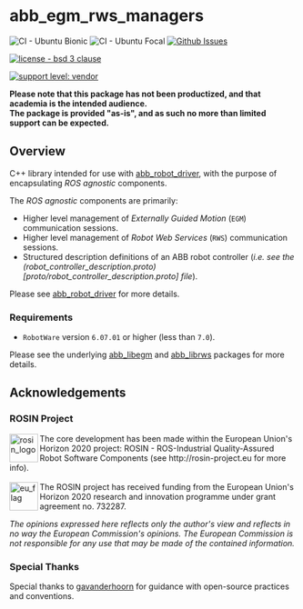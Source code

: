 # abb_egm_rws_managers

![CI - Ubuntu Bionic](https://github.com/ros-industrial/abb_egm_rws_managers/workflows/CI%20-%20Ubuntu%20Bionic/badge.svg)
![CI - Ubuntu Focal](https://github.com/ros-industrial/abb_egm_rws_managers/workflows/CI%20-%20Ubuntu%20Focal/badge.svg)
[![Github Issues](https://img.shields.io/github/issues/ros-industrial/abb_egm_rws_managers.svg)](http://github.com/ros-industrial/abb_egm_rws_managers/issues)

[![license - bsd 3 clause](https://img.shields.io/:license-BSD%203--Clause-blue.svg)](https://opensource.org/licenses/BSD-3-Clause)

[![support level: vendor](https://img.shields.io/badge/support%20level-vendor-brightgreen.svg)](http://rosindustrial.org/news/2016/10/7/better-supporting-a-growing-ros-industrial-software-platform)

**Please note that this package has not been productized, and that academia is the intended audience.**\
**The package is provided "as-is", and as such no more than limited support can be expected.**

## Overview

C++ library intended for use with [abb_robot_driver](https://github.com/ros-industrial/abb_robot_driver), with the purpose of encapsulating *ROS agnostic* components.

The *ROS agnostic* components are primarily:

- Higher level management of *Externally Guided Motion* (`EGM`) communication sessions.
- Higher level management of *Robot Web Services* (`RWS`) communication sessions.
- Structured description definitions of an ABB robot controller (*i.e. see the (robot_controller_description.proto)[proto/robot_controller_description.proto] file*).

Please see [abb_robot_driver](https://github.com/ros-industrial/abb_robot_driver) for more details.

### Requirements

- `RobotWare` version `6.07.01` or higher (less than `7.0`).

Please see the underlying [abb_libegm](https://github.com/ros-industrial/abb_libegm) and [abb_librws](https://github.com/ros-industrial/abb_librws) packages for more details.

## Acknowledgements

### ROSIN Project

<p>
  <a href="http://rosin-project.eu">
    <img src="http://rosin-project.eu/wp-content/uploads/rosin_ack_logo_wide.png" alt="rosin_logo" height="50" align="left">
  </a>
  The core development has been made within the European Union's Horizon 2020 project: ROSIN - ROS-Industrial Quality-Assured Robot Software Components (see http://rosin-project.eu for more info).
  <br><br>
  <img src="http://rosin-project.eu/wp-content/uploads/rosin_eu_flag.jpg" alt="eu_flag" height="50" align="left">
  The ROSIN project has received funding from the European Union's Horizon 2020 research and innovation programme under grant agreement no. 732287.
</p>

*The opinions expressed here reflects only the author's view and reflects in no way the European Commission's opinions. The European Commission is not responsible for any use that may be made of the contained information.*

### Special Thanks

Special thanks to [gavanderhoorn](https://github.com/gavanderhoorn) for guidance with open-source practices and conventions.
